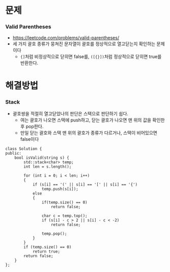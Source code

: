 
# 문제

### Valid Parentheses
 - https://leetcode.com/problems/valid-parentheses/
 - 세 가지 괄호 종류가 뭉쳐진 문자열이 괄호를 정상적으로 열고닫는지 확인하는 문제이다
   - `{]`처럼 비정상적으로 닫히면 false를, `([{}])`처럼 정상적으로 닫히면 true를 반환한다.

# 해결방법

### Stack
 - 괄호쌍을 적절히 열고닫았나의 판단은 스택으로 판단하기 쉽다.
   - 여는 괄호가 나오면 스택에 push하고, 닫는 괄호가 나오면 맨 위의 값을 확인한 후 pop한다.
   - 만일 닫는 괄호와 스택 맨 위의 괄호가 종류가 다르거나, 스택이 비어있으면 false이다
```
class Solution {
public:
    bool isValid(string s) {
        std::stack<char> temp;
        int len = s.length();

        for (int i = 0; i < len; i++)
        {
            if (s[i] == '(' || s[i] == '[' || s[i] == '{')
                temp.push(s[i]);
            else
            {
                if(temp.size() == 0)
                    return false;
                    
                char c = temp.top();
                if (s[i] - c > 2 || s[i] - c < -2)
                    return false;

                temp.pop();
            }
        }
        if (temp.size() == 0)
            return true;
        return false;
    }
};
```